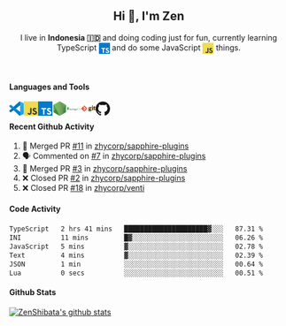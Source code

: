 <h2 align="center"> Hi 👋, I'm Zen</h2>
<p align="center">I live in <b>Indonesia 🇮🇩</b> and doing coding just for fun, currently learning TypeScript <img align="center" alt="Typescript" width="20px" src="https://raw.githubusercontent.com/github/explore/78df643247d429f6cc873026c0622819ad797942/topics/typescript/typescript.png" /> and do some JavaScript <img align="center" alt="JavaScript" width="20px" src="https://raw.githubusercontent.com/github/explore/80688e429a7d4ef2fca1e82350fe8e3517d3494d/topics/javascript/javascript.png" /> things.</p>

<br />

#### Languages and Tools

<img align="left" alt="Visual Studio Code" width="26px" src="https://raw.githubusercontent.com/github/explore/80688e429a7d4ef2fca1e82350fe8e3517d3494d/topics/visual-studio-code/visual-studio-code.png" />
<img align="left" alt="JavaScript" width="26px" src="https://raw.githubusercontent.com/github/explore/80688e429a7d4ef2fca1e82350fe8e3517d3494d/topics/javascript/javascript.png" />
<img align="left" alt="Typescript" width="26px" src="https://raw.githubusercontent.com/github/explore/78df643247d429f6cc873026c0622819ad797942/topics/typescript/typescript.png" /><img align="left" alt="Node.js" width="26px" src="https://raw.githubusercontent.com/github/explore/80688e429a7d4ef2fca1e82350fe8e3517d3494d/topics/nodejs/nodejs.png" />
<img align="left" alt="MongoDB" width="26px" src="https://raw.githubusercontent.com/github/explore/80688e429a7d4ef2fca1e82350fe8e3517d3494d/topics/mongodb/mongodb.png" />
<img align="left" alt="Git" width="26px" src="https://raw.githubusercontent.com/github/explore/80688e429a7d4ef2fca1e82350fe8e3517d3494d/topics/git/git.png" />
<img align="left" alt="GitHub" width="26px" src="https://raw.githubusercontent.com/github/explore/78df643247d429f6cc873026c0622819ad797942/topics/github/github.png" />


<br/>

#### Recent Github Activity

<!--START_SECTION:activity-->
1. 🎉 Merged PR [#11](https://github.com/zhycorp/sapphire-plugins/pull/11) in [zhycorp/sapphire-plugins](https://github.com/zhycorp/sapphire-plugins)
2. 🗣 Commented on [#7](https://github.com/zhycorp/sapphire-plugins/issues/7) in [zhycorp/sapphire-plugins](https://github.com/zhycorp/sapphire-plugins)
3. 🎉 Merged PR [#3](https://github.com/zhycorp/sapphire-plugins/pull/3) in [zhycorp/sapphire-plugins](https://github.com/zhycorp/sapphire-plugins)
4. ❌ Closed PR [#2](https://github.com/zhycorp/sapphire-plugins/pull/2) in [zhycorp/sapphire-plugins](https://github.com/zhycorp/sapphire-plugins)
5. ❌ Closed PR [#18](https://github.com/zhycorp/venti/pull/18) in [zhycorp/venti](https://github.com/zhycorp/venti)
<!--END_SECTION:activity-->


#### Code Activity

<!--START_SECTION:waka-->

```text
TypeScript   2 hrs 41 mins   █████████████████████▓░░░   87.31 %
INI          11 mins         █▓░░░░░░░░░░░░░░░░░░░░░░░   06.26 %
JavaScript   5 mins          ▓░░░░░░░░░░░░░░░░░░░░░░░░   02.78 %
Text         4 mins          ▓░░░░░░░░░░░░░░░░░░░░░░░░   02.39 %
JSON         1 min           ░░░░░░░░░░░░░░░░░░░░░░░░░   00.64 %
Lua          0 secs          ░░░░░░░░░░░░░░░░░░░░░░░░░   00.51 %
```

<!--END_SECTION:waka-->

#### Github Stats

[![ZenShibata's github stats](https://github-readme-stats.vercel.app/api?username=ZenShibata&show_icons=true&count_private=true&include_all_commits=true&hide_title=true)](https://github.com/anuraghazra/github-readme-stats)
